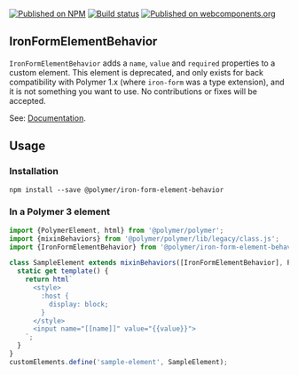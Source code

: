 [![Published on NPM](https://img.shields.io/npm/v/@polymer/iron-form-element-behavior.svg)](https://www.npmjs.com/package/@polymer/iron-form-element-behavior)
[![Build status](https://travis-ci.org/PolymerElements/iron-form-element-behavior.svg?branch=master)](https://travis-ci.org/PolymerElements/iron-form-element-behavior)
[![Published on webcomponents.org](https://img.shields.io/badge/webcomponents.org-published-blue.svg)](https://webcomponents.org/element/@polymer/iron-form-element-behavior)

## IronFormElementBehavior
`IronFormElementBehavior` adds a `name`, `value` and `required` properties to
a custom element. This element is deprecated, and only exists for back compatibility
with Polymer 1.x (where `iron-form` was a type extension), and
it is not something you want to use. No contributions or fixes will be accepted.

See: [Documentation](https://www.webcomponents.org/element/@polymer/iron-form-element-behavior).

## Usage

### Installation
```
npm install --save @polymer/iron-form-element-behavior
```

### In a Polymer 3 element
```js
import {PolymerElement, html} from '@polymer/polymer';
import {mixinBehaviors} from '@polymer/polymer/lib/legacy/class.js';
import {IronFormElementBehavior} from '@polymer/iron-form-element-behavior/iron-form-element-behavior.js';

class SampleElement extends mixinBehaviors([IronFormElementBehavior], PolymerElement) {
  static get template() {
    return html`
      <style>
        :host {
          display: block;
        }
      </style>
      <input name="[[name]]" value="{{value}}">
    `;
  }
}
customElements.define('sample-element', SampleElement);
```
